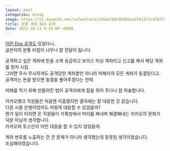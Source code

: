 ```yaml
---
layout: post
categories: essay
image: https://t1.daumcdn.net/cafeattach/1IHuH/b8c96082ea3f613f3cd70774a2815b20781d61e4
title: 은행 계좌 DoS 공격
date: 2022-10-11 9:19:00 +0900
---
```


[이런 Dos 공격도](https://cafe.daum.net/subdued20club/LxCT/314240) 있었다니..  
글쓴이의 분통 터짐이 너무나 잘 전달이 됩니다.

공격하고 싶은 계좌에 돈을 소액 송금하고 보이스 피싱 계좌라고 신고를 해서 해당 계좌를 정지 시킴.  
그러면 무시 무시하게도 공격당한 계좌뿐만 아니라 피해자의 모든 계좌가 동결된다고.  
공격자는 돈을 받으면 동결을 풀어주겠다는 전략.  

피해를 막기 위해 만들어진 법이 공격자에게 칼을 쥐어 주다니 참 허술합니다.

카카오뱅크 직원들은 처음엔 미흡했지만 결국에는 잘 대응한 것 같습니다.  
다른 시중 은행이었어도 저렇게 대응할 수 있었을까?  
뭔가 일이 터지면 온 직원들이 카톡방에서 머리를 짜내며 해결해내는 카카오의 문화가 덕분 아닐까 생각합니다.  
카카오와 토스만이 이런 대응을 할 수 있지 않았을까.

계좌 번호를 노출하는 건 큰 문제가 아니라 생각했는데 잘못된 생각이었습니다.  
조심해야겠습니다.